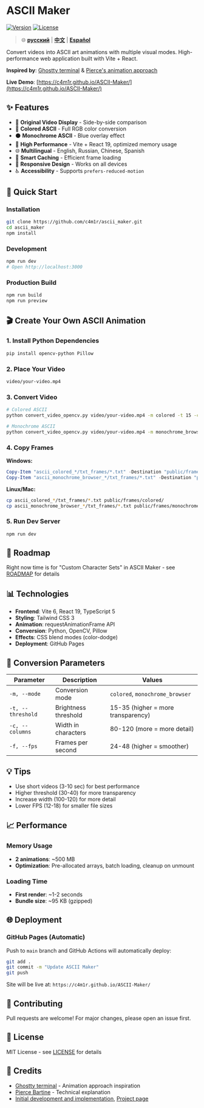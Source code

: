 # ASCII Maker

[![Version](https://img.shields.io/badge/version-1.0.1-blue.svg)](https://github.com/c4m1r/ascii_maker)
[![License](https://img.shields.io/badge/license-MIT-green.svg)](LICENSE)

> 🌐 **[русский](./README_RU.md)** | **[中文](./README_CH.md)** | **[Español](./README_ES.md)**

Convert videos into ASCII art animations with multiple visual modes. High-performance web application built with Vite + React.

**Inspired by**: [Ghostty terminal](https://ghostty.org) & [Pierce's animation approach](https://pierce.dev/notes/making-the-ghostty-animation/)

**Live Demo**: [https://c4m1r.github.io/ASCII-Maker/](https://c4m1r.github.io/ASCII-Maker/)

## ✨ Features

- 🎥 **Original Video Display** - Side-by-side comparison
- 🎨 **Colored ASCII** - Full RGB color conversion
- ⚫ **Monochrome ASCII** - Blue overlay effect
- 🚀 **High Performance** - Vite + React 19, optimized memory usage
- 🌐 **Multilingual** - English, Russian, Chinese, Spanish
- 💾 **Smart Caching** - Efficient frame loading
- 📱 **Responsive Design** - Works on all devices
- ♿ **Accessibility** - Supports `prefers-reduced-motion`

## 🚀 Quick Start

### Installation

```bash
git clone https://github.com/c4m1r/ascii_maker.git
cd ascii_maker
npm install
```

### Development

```bash
npm run dev
# Open http://localhost:3000
```

### Production Build

```bash
npm run build
npm run preview
```

## 🎬 Create Your Own ASCII Animation

### 1. Install Python Dependencies

```bash
pip install opencv-python Pillow
```

### 2. Place Your Video

```bash
video/your-video.mp4
```

### 3. Convert Video

```bash
# Colored ASCII
python convert_video_opencv.py video/your-video.mp4 -m colored -t 15 -c 80 -f 24

# Monochrome ASCII
python convert_video_opencv.py video/your-video.mp4 -m monochrome_browser -t 15 -c 80 -f 24
```

### 4. Copy Frames

**Windows:**
```powershell
Copy-Item "ascii_colored_*/txt_frames/*.txt" -Destination "public/frames/colored/" -Force
Copy-Item "ascii_monochrome_browser_*/txt_frames/*.txt" -Destination "public/frames/monochrome/" -Force
```

**Linux/Mac:**
```bash
cp ascii_colored_*/txt_frames/*.txt public/frames/colored/
cp ascii_monochrome_browser_*/txt_frames/*.txt public/frames/monochrome/
```

### 5. Run Dev Server

```bash
npm run dev
```

## 📄 Roadmap

Right now time is for "Custom Character Sets" in ASCII Maker - see [ROADMAP](ROADMAP) for details

## 📊 Technologies

- **Frontend**: Vite 6, React 19, TypeScript 5
- **Styling**: Tailwind CSS 3
- **Animation**: requestAnimationFrame API
- **Conversion**: Python, OpenCV, Pillow
- **Effects**: CSS blend modes (color-dodge)
- **Deployment**: GitHub Pages

## 🔧 Conversion Parameters

| Parameter | Description | Values |
|-----------|-------------|--------|
| `-m, --mode` | Conversion mode | `colored`, `monochrome_browser` |
| `-t, --threshold` | Brightness threshold | 15-35 (higher = more transparency) |
| `-c, --columns` | Width in characters | 80-120 (more = more detail) |
| `-f, --fps` | Frames per second | 24-48 (higher = smoother) |

## 💡 Tips

- Use short videos (3-10 sec) for best performance
- Higher threshold (30-40) for more transparency
- Increase width (100-120) for more detail
- Lower FPS (12-18) for smaller file sizes

## 📈 Performance

### Memory Usage
- **2 animations**: ~500 МB
- **Optimization**: Pre-allocated arrays, batch loading, cleanup on unmount

### Loading Time
- **First render**: ~1-2 seconds
- **Bundle size**: ~95 KB (gzipped)

## 🌐 Deployment

### GitHub Pages (Automatic)

Push to `main` branch and GitHub Actions will automatically deploy:

```bash
git add .
git commit -m "Update ASCII Maker"
git push
```

Site will be live at: `https://c4m1r.github.io/ASCII-Maker/`

## 🤝 Contributing

Pull requests are welcome! For major changes, please open an issue first.

## 📄 License

MIT License - see [LICENSE](LICENSE) for details

## 🙏 Credits

- [Ghostty terminal](https://ghostty.org) - Animation approach inspiration
- [Pierce Bartine](https://pierce.dev/notes/making-the-ghostty-animation/) - Technical explanation
- [Initial development and implementation](https://c4m1r.github.io), [Project page](https://github.com/c4m1r/ascii-maker)
